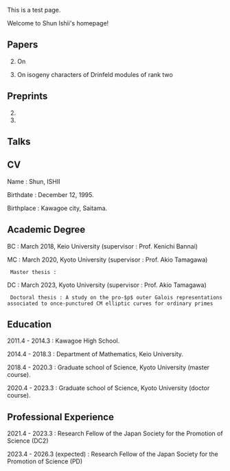 This is a test page.


Welcome to Shun Ishii's homepage!



## Papers

2. On

1. On isogeny characters of Drinfeld modules of rank two


## Preprints

2.

1.

## Talks


## CV
Name : Shun, ISHII

Birthdate : December 12, 1995.

Birthplace : Kawagoe city, Saitama.


## Academic Degree
BC : March 2018, Keio University (supervisor : Prof. Kenichi Bannai)

MC : March 2020, Kyoto University (supervisor : Prof. Akio Tamagawa)

     Master thesis :

DC : March 2023, Kyoto University (supervisor : Prof. Akio Tamagawa)

     Doctoral thesis : A study on the pro-$p$ outer Galois representations associated to once-punctured CM elliptic curves for ordinary primes

## Education
2011.4 - 2014.3 : Kawagoe High School.

2014.4 - 2018.3 : Department of Mathematics, Keio University.

2018.4 - 2020.3 : Graduate school of Science, Kyoto University (master course).

2020.4 - 2023.3 : Graduate school of Science, Kyoto University (doctor course).

## Professional Experience
2021.4 - 2023.3 : Research Fellow of the Japan Society for the Promotion of Science (DC2)

2023.4 - 2026.3 (expected) : Research Fellow of the Japan Society for the Promotion of Science (PD)
